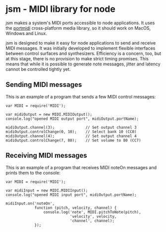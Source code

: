 # jsm - MIDI library for node

jsm makes a system's MIDI ports accessible to node applications.  It
uses the [portmidi](http://sourceforge.net/projects/portmedia)
cross-platform media library, so it should work on MacOS, Windows and
Linux.

jsm is designed to make it easy for node applications to send and
receive MIDI messages.  It was initially developed to implement
flexible interfaces between control surfaces and synthesizers.
Efficiency is a concern, too, but at this stage, there is no provision
to make strict timing promises.  This means that while it is possible
to generate note messages, jitter and latency cannot be controlled
tightly yet.

## Sending MIDI messages

This is an example of a program that sends a few MIDI control
messages:

    var MIDI = require('MIDI');

    var midiOutput = new MIDI.MIDIOutput();
    console.log("opened MIDI output port", midiOutput.portName);

    midiOutput.channel(3);              // Set output channel 3
    midiOutput.controlChange(0, 10);    // Select bank 10 (CC0)
    midiOutput.channel(4);              // Set output channel 4
    midiOutput.controlChange(7, 80);    // Set volume to 80 (CC7)

## Receiving MIDI messages

This is an example of a program that receives MIDI noteOn messages and
prints them to the console:

    var MIDI = require('MIDI');
    
    var midiInput = new MIDI.MIDIInput();
    console.log("opened MIDI input port", midiOutput.portName);

    midiInput.on('noteOn',
                 function (pitch, velocity, channel) {
                     console.log('note', MIDI.pitchToNote(pitch),
                                 'velocity', velocity,
                                 'channel', channel);
                 });
